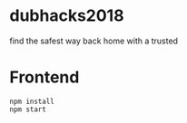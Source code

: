 # dubhacks2018
find the safest way back home with a trusted


# Frontend
```
npm install
npm start
```



